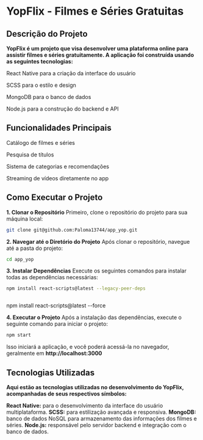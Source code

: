 # YopFlix - Filmes e Séries Gratuitas
## Descrição do Projeto
**YopFlix é um projeto que visa desenvolver uma plataforma online para assistir filmes e séries gratuitamente. 
A aplicação foi construída usando as seguintes tecnologias:**

React Native para a criação da interface do usuário

SCSS para o estilo e design

MongoDB para o banco de dados

Node.js para a construção do backend e API

## Funcionalidades Principais
Catálogo de filmes e séries

Pesquisa de títulos

Sistema de categorias e recomendações

Streaming de vídeos diretamente no app

## Como Executar o Projeto
**1. Clonar o Repositório**
Primeiro, clone o repositório do projeto para sua máquina local:

```bash
git clone git@github.com:Paloma13744/app_yop.git
```
**2. Navegar até o Diretório do Projeto**
Após clonar o repositório, navegue até a pasta do projeto:

```bash
cd app_yop
```

**3. Instalar Dependências**
Execute os seguintes comandos para instalar todas as dependências necessárias:

```bash
npm install react-scripts@latest --legacy-peer-deps
```

```bash
```
npm install react-scripts@latest --force

**4. Executar o Projeto**
Após a instalação das dependências, execute o seguinte comando para iniciar o projeto:

```bash
npm start
```
Isso iniciará a aplicação, e você poderá acessá-la no navegador, geralmente em **http://localhost:3000**

## Tecnologias Utilizadas
**Aqui estão as tecnologias utilizadas no desenvolvimento do YopFlix, acompanhadas de seus respectivos símbolos:**

**React Native:** para o desenvolvimento da interface do usuário multiplataforma.
**SCSS:** para estilização avançada e responsiva.
**MongoDB:** banco de dados NoSQL para armazenamento das informações dos filmes e séries.
**Node.js:** responsável pelo servidor backend e integração com o banco de dados.
